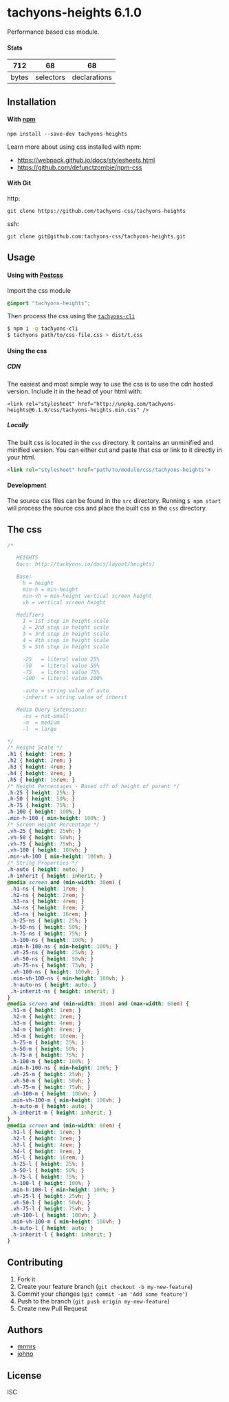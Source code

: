 # tachyons-heights 6.1.0

Performance based css module.

#### Stats

712 | 68 | 68
---|---|---
bytes | selectors | declarations

## Installation

#### With [npm](https://npmjs.com)

```
npm install --save-dev tachyons-heights
```

Learn more about using css installed with npm:
* https://webpack.github.io/docs/stylesheets.html
* https://github.com/defunctzombie/npm-css

#### With Git

http:
```
git clone https://github.com/tachyons-css/tachyons-heights
```

ssh:
```
git clone git@github.com:tachyons-css/tachyons-heights.git
```

## Usage

#### Using with [Postcss](https://github.com/postcss/postcss)

Import the css module

```css
@import "tachyons-heights";
```

Then process the css using the [`tachyons-cli`](https://github.com/tachyons-css/tachyons-cli)

```sh
$ npm i -g tachyons-cli
$ tachyons path/to/css-file.css > dist/t.css
```

#### Using the css

##### CDN
The easiest and most simple way to use the css is to use the cdn hosted version. Include it in the head of your html with:

```
<link rel="stylesheet" href="http://unpkg.com/tachyons-heights@6.1.0/css/tachyons-heights.min.css" />
```

##### Locally
The built css is located in the `css` directory. It contains an unminified and minified version.
You can either cut and paste that css or link to it directly in your html.

```html
<link rel="stylesheet" href="path/to/module/css/tachyons-heights">
```

#### Development

The source css files can be found in the `src` directory.
Running `$ npm start` will process the source css and place the built css in the `css` directory.

## The css

```css
/*

   HEIGHTS
   Docs: http://tachyons.io/docs/layout/heights/

   Base:
     h = height
     min-h = min-height
     min-vh = min-height vertical screen height
     vh = vertical screen height

   Modifiers
     1 = 1st step in height scale
     2 = 2nd step in height scale
     3 = 3rd step in height scale
     4 = 4th step in height scale
     5 = 5th step in height scale

     -25   = literal value 25%
     -50   = literal value 50%
     -75   = literal value 75%
     -100  = literal value 100%

     -auto = string value of auto
     -inherit = string value of inherit

   Media Query Extensions:
     -ns = not-small
     -m  = medium
     -l  = large

*/
/* Height Scale */
.h1 { height: 1rem; }
.h2 { height: 2rem; }
.h3 { height: 4rem; }
.h4 { height: 8rem; }
.h5 { height: 16rem; }
/* Height Percentages - Based off of height of parent */
.h-25 { height: 25%; }
.h-50 { height: 50%; }
.h-75 { height: 75%; }
.h-100 { height: 100%; }
.min-h-100 { min-height: 100%; }
/* Screen Height Percentage */
.vh-25 { height: 25vh; }
.vh-50 { height: 50vh; }
.vh-75 { height: 75vh; }
.vh-100 { height: 100vh; }
.min-vh-100 { min-height: 100vh; }
/* String Properties */
.h-auto { height: auto; }
.h-inherit { height: inherit; }
@media screen and (min-width: 30em) {
 .h1-ns { height: 1rem; }
 .h2-ns { height: 2rem; }
 .h3-ns { height: 4rem; }
 .h4-ns { height: 8rem; }
 .h5-ns { height: 16rem; }
 .h-25-ns { height: 25%; }
 .h-50-ns { height: 50%; }
 .h-75-ns { height: 75%; }
 .h-100-ns { height: 100%; }
 .min-h-100-ns { min-height: 100%; }
 .vh-25-ns { height: 25vh; }
 .vh-50-ns { height: 50vh; }
 .vh-75-ns { height: 75vh; }
 .vh-100-ns { height: 100vh; }
 .min-vh-100-ns { min-height: 100vh; }
 .h-auto-ns { height: auto; }
 .h-inherit-ns { height: inherit; }
}
@media screen and (min-width: 30em) and (max-width: 60em) {
 .h1-m { height: 1rem; }
 .h2-m { height: 2rem; }
 .h3-m { height: 4rem; }
 .h4-m { height: 8rem; }
 .h5-m { height: 16rem; }
 .h-25-m { height: 25%; }
 .h-50-m { height: 50%; }
 .h-75-m { height: 75%; }
 .h-100-m { height: 100%; }
 .min-h-100-ns { min-height: 100%; }
 .vh-25-m { height: 25vh; }
 .vh-50-m { height: 50vh; }
 .vh-75-m { height: 75vh; }
 .vh-100-m { height: 100vh; }
 .min-vh-100-m { min-height: 100vh; }
 .h-auto-m { height: auto; }
 .h-inherit-m { height: inherit; }
}
@media screen and (min-width: 60em) {
 .h1-l { height: 1rem; }
 .h2-l { height: 2rem; }
 .h3-l { height: 4rem; }
 .h4-l { height: 8rem; }
 .h5-l { height: 16rem; }
 .h-25-l { height: 25%; }
 .h-50-l { height: 50%; }
 .h-75-l { height: 75%; }
 .h-100-l { height: 100%; }
 .min-h-100-l { min-height: 100%; }
 .vh-25-l { height: 25vh; }
 .vh-50-l { height: 50vh; }
 .vh-75-l { height: 75vh; }
 .vh-100-l { height: 100vh; }
 .min-vh-100-m { min-height: 100vh; }
 .h-auto-l { height: auto; }
 .h-inherit-l { height: inherit; }
}
```

## Contributing

1. Fork it
2. Create your feature branch (`git checkout -b my-new-feature`)
3. Commit your changes (`git commit -am 'Add some feature'`)
4. Push to the branch (`git push origin my-new-feature`)
5. Create new Pull Request

## Authors

* [mrmrs](http://mrmrs.io)
* [johno](http://johnotander.com)

## License

ISC

